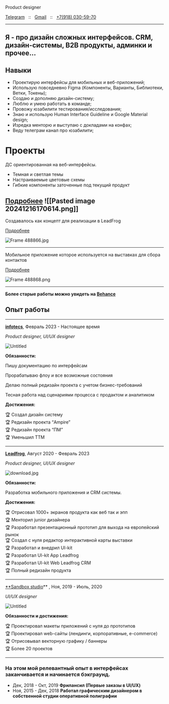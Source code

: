 Product designer

[Telegram](https://t.me/nafanyah)   ::   [Gmail](mailto:v.maticyn@gmail.com)   ::   [+7(918) 030-59-70](tel:+79180305970)

---

## Я - про дизайн сложных интерфейсов. CRM, дизайн-системы, B2B продукты, админки и прочее…

## Навыки

- Проектирую интерфейсы для мобильных и веб-приложений;
- Использую повседневно Figma (Компоненты, Варианты, Библиотеки, Ветки, Токены);
- Создаю и дополняю дизайн-систему;
- Люблю и умею работать в команде;
- Провожу юзабилити тестирования/исследования;
- Знаю и использую Human Interface Guideline и Google Material design;
- Изредка менторю и выступаю с докладами на конфах;
- Веду телеграм канал про юзабилити;

# Проекты

ДС ориентированная на веб-интерфейсы.

- Темная и светлая темы
- Настраиваемые цветовые схемы
- Гибкие компоненты заточенные под текущий продукт

[Подробнее](https://www.notion.so/Submarine-e7ebb0aa26d546e88c8fc73f2b345fff?pvs=21)
![[Pasted image 20241216170614.png]]
---

Создавалось как концепт для реализации в LeadFrog

[Подробнее](https://www.notion.so/467dcac187724136ac2a81547e66dd0e?pvs=21)

![Frame 488866.jpg](https://s3-us-west-2.amazonaws.com/secure.notion-static.com/558c9248-1e44-44fd-8cf9-b61b573a2685/Frame_488866.jpg)

---

Мобильное приложение которое используется на выставках для сбора контактов

[Подробнее](https://www.notion.so/LeadFrog-app-425708c96e4645f8944c1b92a0114319?pvs=21)

![Frame 488868.png](https://s3-us-west-2.amazonaws.com/secure.notion-static.com/8604dcb8-d92a-441b-9a7f-38175c16902f/Frame_488868.png)

---

**Более старые работы можно увидеть на [Behance](https://www.behance.net/vmatic)**

## Опыт работы

---

[**infotecs**](https://infotecs.ru/), Февраль 2023 - Настоящее время

_Product designer, UI/UX designer_

![Untitled](https://prod-files-secure.s3.us-west-2.amazonaws.com/2f430c19-f15a-40d4-9ac1-22129bdab3e5/bb3c45d0-0430-4e5b-bf0b-6d9d70cfd4f5/Untitled.png)

**Обязанности:**

Пишу документацию по интерфейсам

Прорабатываю флоу и все возможные состояния

Делаю полный редизайн проекта с учетом бизнес-требований

Тесная работа над сценариями процесса с продактом и аналитиком

**Достижения:**

<aside> 🏆 Создал дизайн систему

</aside>

<aside> 🏆 Редизайн проекта “Ampire”

</aside>

<aside> 🏆 Редизайн проекта “ПМ”

</aside>

<aside> 🏆 Уменьшил TTM

</aside>

---

[**Leadfrog**](https://leadfrog.ru/), Август 2020 - Февраль 2023

_Product designer, UI/UX designer_

![download.jpg](https://prod-files-secure.s3.us-west-2.amazonaws.com/2f430c19-f15a-40d4-9ac1-22129bdab3e5/dd8a812e-2658-47c4-a7dc-b728ac086c26/download.jpg)

**Обязанности:**

Разработка мобильного приложения и CRM системы.

**Достижения:**

<aside> 🏆 Отрисовал 1000+ экранов продукта как веб так и эпп

</aside>

<aside> 🏆 Менторил junior дизайнера

</aside>

<aside> 🏆 Разработал презентационный прототип для выхода на европейский рынок

</aside>

<aside> 🏆 Создал с нуля редактор интерактивной карты выставки

</aside>

<aside> 🏆 Разработал и внедрил UI-kit

</aside>

<aside> 🏆 Разработал UI-kit App Leadfrog

</aside>

<aside> 🏆 Разработал UI-kit Web Leadfrog CRM

</aside>

<aside> 🏆 Полный редизайн продукта

</aside>

---

[**Sandbox studio](https://sandev.ru/)** , Ноя, 2019 - Июль, 2020

_UI/UX designer_

![Untitled](https://prod-files-secure.s3.us-west-2.amazonaws.com/2f430c19-f15a-40d4-9ac1-22129bdab3e5/58cc9ab0-e05f-4020-b071-36bb0891cfd6/Untitled.png)

**Обязанности и достижения:**

<aside> 🏆 Проектировал макеты приложений с нуля до прототипов

</aside>

<aside> 🏆 Проектировал web-сайты (лендинги, корпоративные, e-commerce)

</aside>

<aside> 🏆 Отрисовывал векторную графику / баннеры

</aside>

<aside> 🏆 Более 20 проектов

</aside>

---

### На этом мой релевантный опыт в интерфейсах заканчивается и начинается бэкграунд.

- Дек, 2018 - Окт, 2019 **Фрилансил (Первые заказы в UI/UX)**
- Ноя, 2015 - Дек, 2018 **Работал графическим дизайнером в собственной студии оперативной полиграфии**
